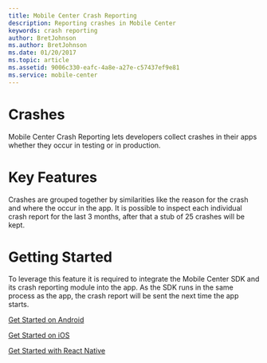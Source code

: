 ```yaml
---
title: Mobile Center Crash Reporting
description: Reporting crashes in Mobile Center
keywords: crash reporting
author: BretJohnson
ms.author: BretJohnson
ms.date: 01/20/2017
ms.topic: article
ms.assetid: 9006c330-eafc-4a8e-a27e-c57437ef9e81
ms.service: mobile-center
---
```


# Crashes

Mobile Center Crash Reporting lets developers collect crashes in their apps whether they occur in testing or in production.

# Key Features

Crashes are grouped together by similarities like the reason for the crash and where the occur in the app. It is possible to inspect each individual crash report for the last 3 months, after that a stub of 25 crashes will be kept.



# Getting Started
To leverage this feature it is required to integrate the Mobile Center SDK and its crash reporting module into the app. As the SDK runs in the same process as the app, the crash report will be sent the next time the app starts.

[Get Started on Android](~/crashes/android.md)

[Get Started on iOS](~/crashes/ios.md)

[Get Started with React Native](~/crashes/react-native.md)
